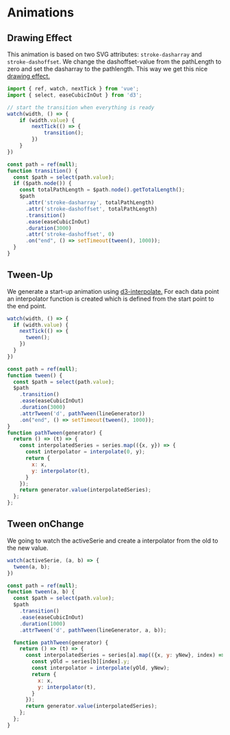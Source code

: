 # Animations

## Drawing Effect

This animation is based on two SVG attributes: `stroke-dasharray` and `stroke-dashoffset`.
We change the dashoffset-value from the pathLength to zero and set the dasharray to the
pathlength. This way we get this nice [drawing effect.](https://www.cassie.codes/posts/creating-my-logo-animation/#heading-svg-stroke-dasharray)

<DrawingEffect/>

```js
import { ref, watch, nextTick } from 'vue';
import { select, easeCubicInOut } from 'd3';

// start the transition when everything is ready
watch(width, () => {
    if (width.value) {
        nextTick(() => {
            transition();
        })
    }
})

const path = ref(null);
function transition() {
  const $path = select(path.value);
  if ($path.node()) {
    const totalPathLength = $path.node().getTotalLength();
    $path
      .attr('stroke-dasharray', totalPathLength)
      .attr('stroke-dashoffset', totalPathLength)
      .transition()
      .ease(easeCubicInOut)
      .duration(3000)
      .attr('stroke-dashoffset', 0)
      .on("end", () => setTimeout(tween(), 1000));
  }
}
```

## Tween-Up
We generate a start-up animation using [d3-interpolate.](https://github.com/d3/d3-interpolate)
For each data point an interpolator function is created which is defined from the start point to the end point.

<TweenUp/>

```js
watch(width, () => {
  if (width.value) {
    nextTick(() => {
      tween();
    })
  }
})

const path = ref(null);
function tween() {
  const $path = select(path.value);
  $path
    .transition()
    .ease(easeCubicInOut)
    .duration(3000)
    .attrTween('d', pathTween(lineGenerator))
    .on("end", () => setTimeout(tween(), 1000));
}
function pathTween(generator) {
  return () => (t) => {
    const interpolatedSeries = series.map(({x, y}) => {
      const interpolator = interpolate(0, y);
      return {
        x: x,
        y: interpolator(t),
      }
    });
    return generator.value(interpolatedSeries);
  };
};
```
## Tween onChange
<TweenOnChange/>

We going to watch the activeSerie and create a interpolator from the old to the new value.

```js
watch(activeSerie, (a, b) => {
  tween(a, b);
})

const path = ref(null);
function tween(a, b) {
  const $path = select(path.value);
  $path
    .transition()
    .ease(easeCubicInOut)
    .duration(1000)
    .attrTween('d', pathTween(lineGenerator, a, b));

  function pathTween(generator) {
    return () => (t) => {
      const interpolatedSeries = series[a].map(({x, y: yNew}, index) => {
        const yOld = series[b][index].y;
        const interpolator = interpolate(yOld, yNew);
        return {
          x: x,
          y: interpolator(t),
        }
      });
      return generator.value(interpolatedSeries);
    };
  };
}
```


